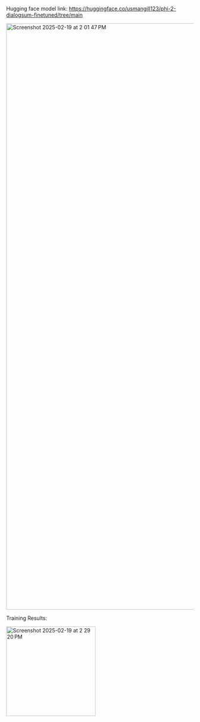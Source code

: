 
Hugging face model link: https://huggingface.co/usmangill123/phi-2-dialogsum-finetuned/tree/main

<img width="1571" alt="Screenshot 2025-02-19 at 2 01 47 PM" src="https://github.com/user-attachments/assets/51f230fe-cf1a-40f0-916b-9c81cf31987b" />


Training Results:

<img width="240" alt="Screenshot 2025-02-19 at 2 29 20 PM" src="https://github.com/user-attachments/assets/7d1ade8e-e696-47c2-972b-77aeaf30a43c" />
